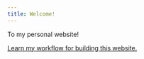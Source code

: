 ```yaml
---
title: Welcome!
---
```


To my personal website!

[Learn my workflow for building this website.](README.html)
